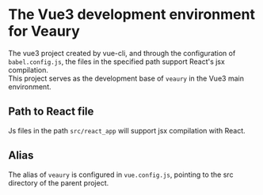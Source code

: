 # The Vue3 development environment for Veaury
The vue3 project created by vue-cli, and through the configuration of `babel.config.js`, the files in the specified path support React's jsx compilation.  
This project serves as the development base of `veaury` in the Vue3 main environment.  

## Path to React file  
Js files in the path `src/react_app` will support jsx compilation with React.  

## Alias
The alias of `veaury` is configured in `vue.config.js`, pointing to the src directory of the parent project.  
